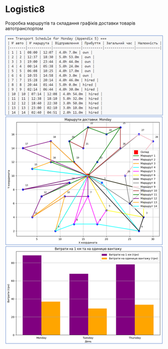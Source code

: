# Logistic8
Розробка маршрутів та складання графіків доставки товарів автотранспортом

![Розклад транспорту для понеділка (Додаток 5)](https://github.com/inaprel3/Logistic8/blob/main/Transport%20schedule%20for%20Monday.png)
![Візуалізація маршрутів доставки для понеділка](https://github.com/inaprel3/Logistic8/blob/main/Visualization%20of%20delivery%20routes%20for%20Monday.png)
![Порівняння витрат на 1 км та на одиницю вантажу за днями тижня](https://github.com/inaprel3/Logistic8/blob/main/Comparison%20of%20costs%20per%201%20km%20and%20per%20unit%20of%20cargo%20by%20day%20of%20the%20week.png)
